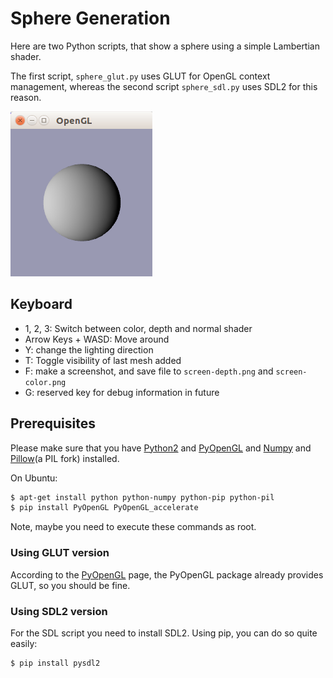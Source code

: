 # Sphere Generation

Here are two Python scripts, that show a sphere using a simple Lambertian shader.

The first script, `sphere_glut.py` uses GLUT for OpenGL context management, whereas the second script `sphere_sdl.py`
uses SDL2 for this reason.

![Application Screenshot](./screenshot.png)

## Keyboard 

  - 1, 2, 3: Switch between color, depth and normal shader
  - Arrow Keys + WASD: Move around
  - Y: change the lighting direction
  - T: Toggle visibility of last mesh added
  - F: make a screenshot, and save file to `screen-depth.png` and `screen-color.png`
  - G: reserved key for debug information in future

## Prerequisites

Please make sure that you have [Python2](www.python.org) and [PyOpenGL](http://pyopengl.sourceforge.net/) and
[Numpy](http://www.numpy.org/) and [Pillow](http://python-pillow.github.io/)(a PIL fork) installed.

On Ubuntu:

```bash
$ apt-get install python python-numpy python-pip python-pil
$ pip install PyOpenGL PyOpenGL_accelerate
```
Note, maybe you need to execute these commands as root.


### Using GLUT version
According to the [PyOpenGL](http://pyopengl.sourceforge.net/) page, the PyOpenGL package already provides GLUT, so you should be fine.

### Using SDL2 version

For the SDL script you need to install SDL2. Using pip, you can do so quite easily:

```bash
$ pip install pysdl2
```

